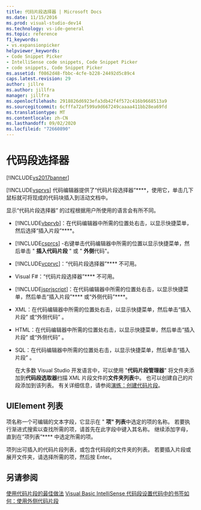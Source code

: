 ```yaml
---
title: 代码片段选择器 | Microsoft Docs
ms.date: 11/15/2016
ms.prod: visual-studio-dev14
ms.technology: vs-ide-general
ms.topic: reference
f1_keywords:
- vs.expansionpicker
helpviewer_keywords:
- Code Snippet Picker
- IntelliSense code snippets, Code Snippet Picker
- code snippets, Code Snippet Picker
ms.assetid: f0862d48-fbbc-4cfe-b228-24492d5c89c4
caps.latest.revision: 29
author: jillre
ms.author: jillfra
manager: jillfra
ms.openlocfilehash: 2918826d6923efa3db42f4f572c416b9668513a9
ms.sourcegitcommit: 6cfffa72af599a9d667249caaaa411bb28ea69fd
ms.translationtype: MT
ms.contentlocale: zh-CN
ms.lasthandoff: 09/02/2020
ms.locfileid: "72660890"
---
```

# <a name="code-snippet-picker"></a>代码段选择器
[!INCLUDE[vs2017banner](../../includes/vs2017banner.md)]

[!INCLUDE[vsprvs](../../includes/vsprvs-md.md)] 代码编辑器提供了“代码片段选择器”****，使用它，单击几下鼠标就可将现成的代码块插入到活动文档中。

 显示“代码片段选择器”  的过程根据用户所使用的语言会有所不同。

- [!INCLUDE[vbprvb](../../includes/vbprvb-md.md)]：在代码编辑器中所需的位置处右击，以显示快捷菜单，然后选择“插入片段”****。

- [!INCLUDE[csprcs](../../includes/csprcs-md.md)] -右键单击代码编辑器中所需的位置以显示快捷菜单，然后单击 " **插入代码片段** " 或 " **外侧**代码"。

- [!INCLUDE[vcprvc](../../includes/vcprvc-md.md)]：“代码片段选择器”**** 不可用。

- Visual F#：“代码片段选择器”**** 不可用。

- [!INCLUDE[jsprjscript](../../includes/jsprjscript-md.md)]：在代码编辑器中所需的位置处右击，以显示快捷菜单，然后单击“插入片段”**** 或“外侧代码”****。

- XML：在代码编辑器中所需的位置处右击，以显示快捷菜单，然后单击“插入片段”  或“外侧代码”  。

- HTML：在代码编辑器中所需的位置处右击，以显示快捷菜单，然后单击“插入片段”  或“外侧代码”  。

- SQL：在代码编辑器中所需的位置处右击，以显示快捷菜单，然后单击“插入片段”  。

  在大多数 Visual Studio 开发语言中，可以使用 "**代码片段管理器**" 将文件夹添加到**代码段选取器**扫描 XML 片段文件的**文件夹列表**中。 也可以创建自己的片段添加到该列表。 有关详细信息，请参阅[演练：创建代码片段](../../ide/walkthrough-creating-a-code-snippet.md)。

## <a name="uielement-list"></a>UIElement 列表
 项名称一个可编辑的文本字段，它显示在 " **项" 列表**中选定的项的名称。 若要执行渐进式搜索以查找所需的项，请首先在此字段中键入其名称。 继续添加字母，直到在“项列表”**** 中选定所需的项。

 项列出可插入的代码片段列表，或包含代码段的文件夹的列表。 若要插入片段或展开文件夹，请选择所需的项，然后按 Enter。

## <a name="see-also"></a>另请参阅
 [使用代码片段的最佳做法](../../ide/best-practices-for-using-code-snippets.md) [Visual Basic IntelliSense 代码段](https://msdn.microsoft.com/library/ffdde4c9-8141-4906-b09b-15181357a643)[设置代码中的书签](../../ide/setting-bookmarks-in-code.md)[如何：使用外侧代码片段](../../ide/how-to-use-surround-with-code-snippets.md)
